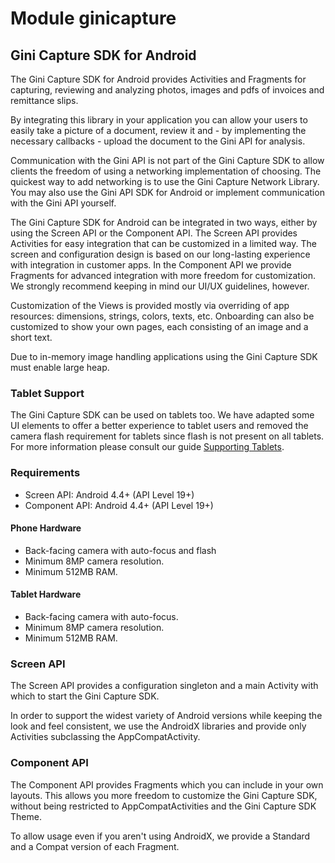 # Module ginicapture

## Gini Capture SDK for Android

The Gini Capture SDK for Android provides Activities and Fragments for capturing, reviewing and analyzing photos, images and pdfs of
invoices and remittance slips.

By integrating this library in your application you can allow your users to easily take a picture of a document, review it and - by
implementing the necessary callbacks - upload the document to the Gini API for analysis.

Communication with the Gini API is not part of the Gini Capture SDK to allow clients the freedom of using a networking implementation of
choosing. The quickest way to add networking is to use the Gini Capture Network Library. You may also use the Gini API SDK for Android
or implement communication with the Gini API yourself.

The Gini Capture SDK for Android can be integrated in two ways, either by using the Screen API or the Component API. The Screen API
provides Activities for easy integration that can be customized in a limited way. The screen and configuration design is based on our
long-lasting experience with integration in customer apps. In the Component API we provide Fragments for advanced integration with more
freedom for customization. We strongly recommend keeping in mind our UI/UX guidelines, however.

Customization of the Views is provided mostly via overriding of app resources: dimensions, strings, colors, texts, etc. Onboarding can also
be customized to show your own pages, each consisting of an image and a short text.

Due to in-memory image handling applications using the Gini Capture SDK must enable large heap.

### Tablet Support

The Gini Capture SDK can be used on tablets too. We have adapted some UI elements to offer a better experience to tablet users and
removed the camera flash requirement for tablets since flash is not present on all tablets. For more information please consult our guide
[Supporting Tablets](http://developer.gini.net/gini-capture-sdk-android/html/updating-to-2-4-0.html#tablet-support).

### Requirements

* Screen API: Android 4.4+ (API Level 19+)
* Component API: Android 4.4+ (API Level 19+)

#### Phone Hardware

* Back-facing camera with auto-focus and flash
* Minimum 8MP camera resolution.
* Minimum 512MB RAM.

#### Tablet Hardware

* Back-facing camera with auto-focus.
* Minimum 8MP camera resolution.
* Minimum 512MB RAM.

### Screen API

The Screen API provides a configuration singleton and a main Activity with which to start the Gini Capture SDK. 

In order to support the widest variety of Android versions while keeping the look and feel consistent, we use the AndroidX libraries
and provide only Activities subclassing the AppCompatActivity.

### Component API

The Component API provides Fragments which you can include in your own layouts. This allows you more freedom to customize the Gini
Capture SDK, without being restricted to AppCompatActivities and the Gini Capture SDK Theme.

To allow usage even if you aren't using AndroidX, we provide a Standard and a Compat version of each Fragment.

